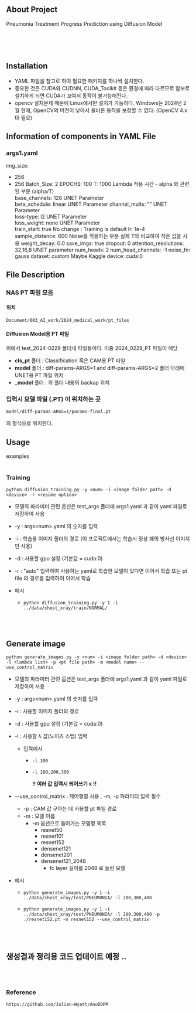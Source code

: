 ## About Project

Pneumonia Treatment Progress Prediction using Diffusion Model 

<br><br><br>

## Installation 
- YAML 파일을 참고로 하여 필요한 패키지를 하나씩 설치한다.
- 중요한 것은 CUDA와 CUDNN, CUDA_Toolkit 등은 환경에 따라 다르므로 함부로 설치하게 되면 CUDA가 꼬여서 동작이 불가능해진다. 
- opencv 설치문제 때문에 Linux에서만 설치가 가능하다. Windows는 2024년 2월 현재, OpenCV의 버전이 낮아서 올바른 동작을 보장할 수 없다. (OpenCV 4.x 대 필요)

## Information of components in YAML File 
### args1.yaml
img_size:
  - 256
  - 256
Batch_Size: 2
EPOCHS: 100
T: 1000 			Lambda 적용 시간  - alpha 와 관련된 부분 (alpha/T)  
base_channels: 128		UNET Parameter		
beta_schedule: linear	    UNET Parameter 
channel_mults: ""		  UNET Parameter		
loss-type: l2			  UNET Parameter			
loss_weight: none		 UNET Parameter		
train_start: true		     No change : Training is default
lr: 1e-4                   
sample_distance: 600	Noise를 적용하는 부분 실제 T와 비교하여 작은 값을 사용 
weight_decay: 0.0
save_imgs: true
dropout: 0
attention_resolutions: 32,16,8    UNET parameter
num_heads: 2
num_head_channels: -1
noise_fn: gauss
dataset: custom				Maybe Kaggle 
device: cuda:0

##  File Description 

### NAS PT 파일 모음 
#### 위치
~~~
Document/003_AI_work/2024_medical_work/pt_files
~~~

#### Diffusion Model용 PT 파일
위에서 test_2024-0229 폴더내 파일들이다.
이중 2024_0229_PT 파일이 해당 
- **cls_pt** 폴더 : Classification 혹은 CAM용 PT 파일 
- **model** 폴더 : diff-params-ARGS=1 and diff-params-ARGS=2 폴더 아래에 UNET용 PT 파일 위치
- **_model** 폴더 : 위 폴더 내용의 backup 위치

### 입력시 모델 파일 (.PT) 이 위치하는 곳
~~~
model/diff-params-ARGS=1/params-final.pt
~~~
의 형식으로 위치한다. 

## Usage

examples
<br><br>

### Training

```
python diffusion_training.py -y <num> -i <image folder path> -d <device> -r <resume option>
```

- 모델의 파라미터 관련 옵션은 test_args 폴더에 args1.yaml 과 같이 yaml 파일로 저장하여 사용

- -y  :  args\<num>.yaml 의 숫자를 입력

- -i  :  학습용 이미지 폴더의 경로 (이 프로젝트에서는 학습시 정상 폐의 방사선 이미지만 사용)

- -d  :  사용할 gpu 설정 (기본값 = cuda:0)

- -r  :  "auto" 입력하여 사용하는 yaml로 학습한 모델이 있다면 이어서 학습 또는 pt file 의 경로를 입력하여 이어서 학습

- 예시

  - ```
    python diffusion_training.py -y 1 -i ../data/chest_xray/train/NORMAL/
    ```

<br><br>   

## Generate image

```
python generate_images.py -y <num> -i <image folder path> -d <device> -l <lambda list> -p <pt file path> -m <model name> --use_control_matrix
```

- 모델의 파라미터 관련 옵션은 test_args 폴더에 args1.yaml 과 같이 yaml 파일로 저장하여 사용

- -y  :  args\<num>.yaml 의 숫자를 입력

- -i  :  사용할 이미지 폴더의 경로

- -d  :  사용할 gpu 설정 (기본값 = cuda:0)

- -l  :  사용할 λ 값(노이즈 스텝) 입력

  - 입력예시

    - ```
      -l 100
      ```

    - ```
      -l 100,200,300
      ```

      __!! 여러 값 입력시 띄어쓰기 x !!__

- --use_control_matrix  :  제어행렬 사용 , -m, -p 파라미터 입력 필수

  - -p  :  CAM 값 구하는 데 사용할 pt 파일 경로
  - -m  :  모델 이름
    - -m 옵션으로 들어가는 모델명 목록
      - resnet50
      - resnet101
      - resnet152
      - densenet121
      - densenet201
      - densenet121_2048
        - fc layer 길이를 2048 로 늘린 모델

- 예시

  - ```
    python generate_images.py -y 1 -i ../data/chest_xray/test/PNEUMONIA/ -l 200,300,400
    ```
    
  - ```
    python generate_images.py -y 1 -i ../data/chest_xray/test/PNEUMONIA/ -l 200,300,400 -p ./resnet152.pt -m resnet152 --use_control_matrix
    ```

<br><br>



## 생성결과 정리용 코드 업데이트 예정 ..




<br><br>


### Reference

```
https://github.com/Julian-Wyatt/AnoDDPM
```
